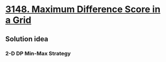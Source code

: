 # [3148. Maximum Difference Score in a Grid](https://leetcode.com/problems/maximum-difference-score-in-a-grid/description/)

## Solution idea
### 2-D DP Min-Max Strategy